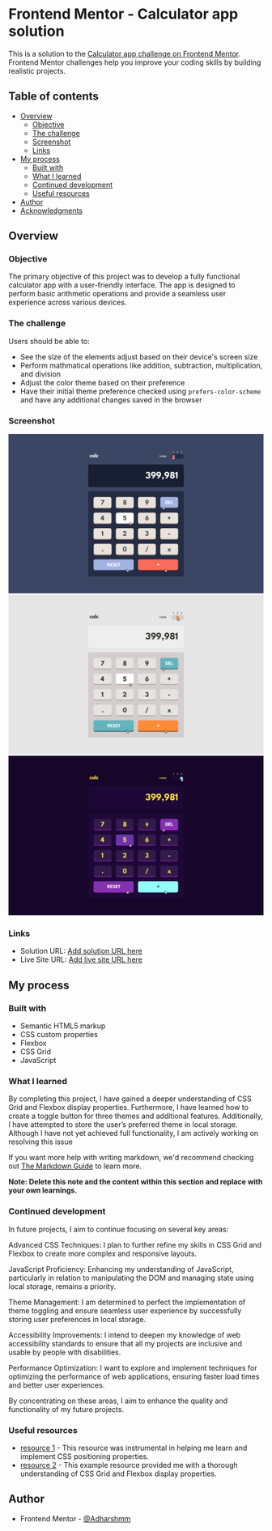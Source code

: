 # Frontend Mentor - Calculator app solution

This is a solution to the [Calculator app challenge on Frontend Mentor](https://www.frontendmentor.io/challenges/calculator-app-9lteq5N29). Frontend Mentor challenges help you improve your coding skills by building realistic projects. 

## Table of contents

- [Overview](#overview)
  - [Objective](#objective)
  - [The challenge](#the-challenge)
  - [Screenshot](#screenshot)
  - [Links](#links)
- [My process](#my-process)
  - [Built with](#built-with)
  - [What I learned](#what-i-learned)
  - [Continued development](#continued-development)
  - [Useful resources](#useful-resources)
- [Author](#author)
- [Acknowledgments](#acknowledgments)


## Overview

### Objective

The primary objective of this project was to develop a fully functional calculator app with a user-friendly interface. The app is designed to perform basic arithmetic operations and provide a seamless user experience across various devices.

### The challenge

Users should be able to:

- See the size of the elements adjust based on their device's screen size
- Perform mathmatical operations like addition, subtraction, multiplication, and division
- Adjust the color theme based on their preference
- Have their initial theme preference checked using `prefers-color-scheme` and have any additional changes saved in the browser

### Screenshot

![](./design/active-states-theme-1.jpg)
![](./design/active-states-theme-2.jpg)
![](./design/active-states-theme-3.jpg)


### Links

- Solution URL: [Add solution URL here](https://your-solution-url.com)
- Live Site URL: [Add live site URL here](https://your-live-site-url.com)

## My process

### Built with

- Semantic HTML5 markup
- CSS custom properties
- Flexbox
- CSS Grid
- JavaScript


### What I learned

By completing this project, I have gained a deeper understanding of CSS Grid and Flexbox display properties. Furthermore, I have learned how to create a toggle button for three themes and additional features. Additionally, I have attempted to store the user’s preferred theme in local storage. Although I have not yet achieved full functionality, I am actively working on resolving this issue


If you want more help with writing markdown, we'd recommend checking out [The Markdown Guide](https://www.markdownguide.org/) to learn more.

**Note: Delete this note and the content within this section and replace with your own learnings.**

### Continued development

In future projects, I aim to continue focusing on several key areas:

Advanced CSS Techniques: I plan to further refine my skills in CSS Grid and Flexbox to create more complex and responsive layouts.

JavaScript Proficiency: Enhancing my understanding of JavaScript, particularly in relation to manipulating the DOM and managing state using local storage, remains a priority.

Theme Management: I am determined to perfect the implementation of theme toggling and ensure seamless user experience by successfully storing user preferences in local storage.

Accessibility Improvements: I intend to deepen my knowledge of web accessibility standards to ensure that all my projects are inclusive and usable by people with disabilities.

Performance Optimization: I want to explore and implement techniques for optimizing the performance of web applications, ensuring faster load times and better user experiences.

By concentrating on these areas, I aim to enhance the quality and functionality of my future projects.





### Useful resources

- [resource 1](https://www.w3schools.com/css/css_positioning.asp) - This resource was instrumental in helping me learn and implement CSS positioning properties.
- [resource 2](https://developer.mozilla.org/en-US/docs/Web/CSS/CSS_grid_layout/Relationship_of_grid_layout_with_other_layout_methods) -  This example resource         provided me with a thorough understanding of CSS Grid and Flexbox display properties.    


## Author

- Frontend Mentor - [@Adharshmm](https://www.frontendmentor.io/profile/Adharshmm)

